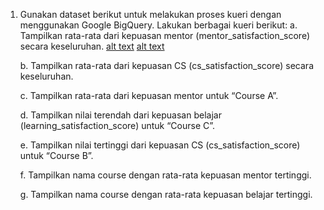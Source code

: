 1. Gunakan dataset berikut untuk melakukan proses kueri dengan menggunakan Google BigQuery. Lakukan berbagai kueri berikut:
    a. Tampilkan rata-rata dari kepuasan mentor (mentor_satisfaction_score) secara keseluruhan.
        [alt text](https://github.com/ddzikri/de_muhammad-dzikri-rizaldi/blob/main/12_Data-Warehouse-and-Data-Lake/screenshot/listing_soal-eksplorasi-A.png?raw=true)
        [alt text](https://github.com/ddzikri/de_muhammad-dzikri-rizaldi/blob/main/12_Data-Warehouse-and-Data-Lake/screenshot/output_soal-eksplorasi-A.png?raw=true)
    
    b. Tampilkan rata-rata dari kepuasan CS (cs_satisfaction_score) secara keseluruhan.
    
    c. Tampilkan rata-rata dari kepuasan mentor untuk “Course A”.
    
    d. Tampilkan nilai terendah dari kepuasan belajar (learning_satisfaction_score) untuk “Course C”.
    
    e. Tampilkan nilai tertinggi dari kepuasan CS (cs_satisfaction_score) untuk “Course B”.
    
    f. Tampilkan nama course dengan rata-rata kepuasan mentor tertinggi.
    
    g. Tampilkan nama course dengan rata-rata kepuasan belajar tertinggi.